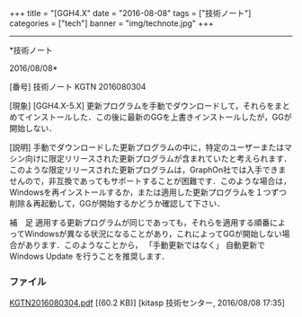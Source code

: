 ﻿+++
title = "[GGH4.X"
date = "2016-08-08"
tags = ["技術ノート"]
categories = ["tech"]
banner = "img/technote.jpg"
+++

-----------------------------------------------------------------------------------------------------------------------------

*技術ノート

2016/08/08*


[番号]
技術ノート KGTN 2016080304

[現象]
[GGH4.X-5.X]
更新プログラムを手動でダウンロードして，それらをまとめてインストールした．この後に最新のGGを上書きインストールしたが，GGが開始しない．

[説明]
手動でダウンロードした更新プログラムの中に，特定のユーザーまたはマシン向けに限定リリースされた更新プログラムが含まれていたと考えられます．このような限定リリースされた更新プログラムは，GraphOn社では入手できませんので，非互換であってもサポートすることが困難です．このような場合は，Windowsを再インストールするか，または適用した更新プログラムを１つずつ削除＆再起動して，GGが開始するかどうか確認して下さい．

補　足
適用する更新プログラムが同じであっても，それらを適用する順番によってWindowsが異なる状況になることがあり，これによってGGが開始しない場合があります．このようなことから，
「手動更新ではなく」 自動更新で Windows Update を行うことを推奨します．


### ファイル

 
 


[KGTN2016080304.pdf](http://techreport.kitasp.net/attachments/download/2911/KGTN2016080304.pdf)
 [(60.2 KB)] [kitasp 技術センター, 2016/08/08
17:35]


 


 

